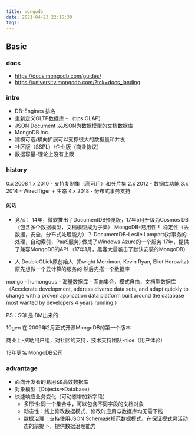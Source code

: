 ```yaml
---
title: mongodb
date: 2021-04-23 22:15:30
tags:
---
```

## Basic

### docs
- https://docs.mongodb.com/guides/
- https://university.mongodb.com/?tck=docs_landing

### intro
- DB-Engines 排名
- 重新定义OLTP数据库 - （tips:OLAP）
- JSON Document 以JSON为数据模型的文档数据库
- MongoDB Inc.
- 建模可选/横向扩展可以支撑很大的数据量和并发
- 社区版（SSPL）/企业版（商业协议）
- 数据容量-理论上没有上限

### history
0.x 2008
1.x 2010 - 支持复制集（高可用）和分片集
2.x 2012 - 数据库功能
3.x 2014 - WiredTiger + 生态
4.x 2018 - 分布式事务支持

#### 闲话
- 竞品：
14年，微软推出了DocumentDB预览版，17年5月升级为Cosmos DB（包含多个数据模型，文档模型成为子集）
MongoDB-易用性！ 稳定性（丢数据，安全，分布式处理能力）？
DocumentDB-Leslie Lamport(对事务的处理，自动索引，PaaS服务)
做成了Windows Azure的一个服务
17年，提供了兼容MongoDB的API
（17年1月，黑客大量袭击了默认安装的MongoDB）

- 人
DoubleCLick原创始人（Dwight Merriman, Kevin Ryan, Eliot Horowitz）
原先想做一个云计算的服务的
然后先搭一个数据库

mongo - humongous - 海量数据库 - 面向集合，模式自由，文档型数据库（Accelerate development, address diverse data sets, and adapt quickly to change with a proven application data platform built around the database most wanted by developers 4 years running.）

PS：SQL是IBM出来的

10gen 在 2009年2月正式开源MongoDB的第一个版本

商业上-资助用户组，对社区的支持，技术支持团队-nice（用户体验）

13年更名 MongoDB公司



### advantage
- 面向开发者的易用&&高效数据库
- 对象模型（Objects=>Database）
- 快速响应业务变化（可动态增加新字段）
  - 多形性:同一个集合中，可以包含不同字段的文档对象
  - 动态性：线上修改数据模式，修改时应用与数据库均无需下线
  - 数据治理：支持使用JSON Schema来规范数据模式。在保证模式灵活动态的前提下，提供数据治理能力